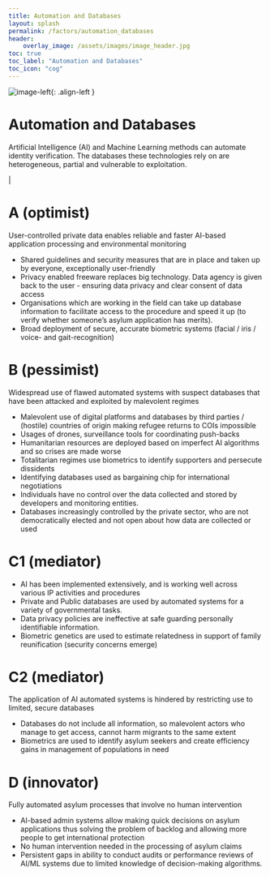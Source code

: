 ```yaml
---
title: Automation and Databases
layout: splash
permalink: /factors/automation_databases
header:
    overlay_image: /assets/images/image_header.jpg
toc: true
toc_label: "Automation and Databases"
toc_icon: "cog"
---
```


![image-left](/foresightinteractive/assets/images/automationDatabases.jpg){: .align-left }

# Automation and Databases
Artificial Intelligence (AI) and Machine Learning methods can automate identity verification. The databases these technologies rely on are heterogeneous, partial and vulnerable to exploitation.

|

# A (optimist)
User-controlled private data enables reliable and faster AI-based application processing and environmental monitoring
* Shared guidelines and security measures that are in place and taken up by everyone, exceptionally user-friendly
* Privacy enabled freeware replaces big technology. Data agency is given back to the user - ensuring data privacy and clear consent of data access 
* Organisations which are working in the field can take up database information to facilitate access to the procedure and speed it up (to verify whether someone’s asylum application has merits).
* Broad deployment of secure, accurate biometric systems (facial / iris / voice- and gait-recognition)


# B (pessimist)
Widespread use of flawed automated systems with suspect databases that have been attacked and exploited by malevolent regimes 
* Malevolent use of digital platforms and databases by third parties / (hostile) countries of origin making refugee returns to COIs impossible
* Usages of drones, surveillance tools for coordinating push-backs
* Humanitarian resources are deployed based on imperfect AI algorithms and so crises are made worse
* Totalitarian regimes use biometrics to identify supporters and persecute dissidents
* Identifying databases used as bargaining chip for international negotiations
* Individuals have no control over the data collected and stored by developers and monitoring entities.
* Databases increasingly controlled by the private sector, who are not democratically elected and not open about how data are collected or used


# C1 (mediator)
* AI has been implemented extensively, and is working well across various IP activities and procedures
* Private and Public databases are used by automated systems for a variety of governmental tasks. 
* Data privacy policies are ineffective at safe guarding personally identifiable information.
* Biometric genetics are used to estimate relatedness in support of family reunification (security concerns emerge)

# C2 (mediator)
The application of AI automated systems is hindered by restricting use to limited, secure databases 
* Databases do not include all information, so malevolent actors who manage to get access, cannot harm migrants to the same extent 
* Biometrics are used to identify asylum seekers and create efficiency gains in management of populations in need

# D (innovator)
Fully automated asylum processes that involve no human intervention  
* AI-based admin systems allow making quick decisions on asylum applications thus solving the problem of backlog and allowing more people to get international protection
* No human intervention needed in the processing of asylum claims
* Persistent gaps in ability to conduct audits or performance reviews of AI/ML systems due to limited knowledge of decision-making algorithms.


